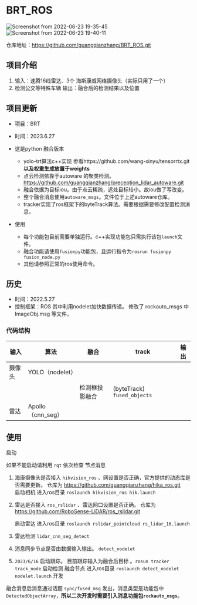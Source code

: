 # BRT_ROS
![Screenshot from 2022-06-23 19-35-45](https://github.com/guangqianzhang/brt_ros/assets/85422676/9ba69e3a-bb11-48b8-992d-4fdb90ac0973)
![Screenshot from 2022-06-23 19-40-11](https://github.com/guangqianzhang/brt_ros/assets/85422676/435ab4d2-0181-422f-ad35-6b033945210e)


仓库地址：https://github.com/guangqianzhang/BRT_ROS.git
## 项目介绍
1. 输入：速腾16线雷达、3个 海斯康威网络摄像头（实际只用了一个）
2. 检测公交等特殊车辆 输出：融合后的检测结果以及位置 

## 项目更新
+ 项目：BRT
+ 时间：2023.6.27
+ 这是python 融合版本
  + yolo-trt算法c++实现 参看https://github.com/wang-xinyu/tensorrtx.git **以及权重生成放置于weights**
  + 点云检测依靠于autoware 的聚类检测。 https://github.com/guangqianzhang/preception_lidar_autoware.git
  + 融合依据为目标iou。由于点云稀疏，远处目标较小。故iou做了写改变。
  + 整个融合消息使用`autoware_msgs`。文件位于上述autoware仓库。
  + tracker实现了ros框架下的byteTrack算法。需要根据需要修改配置检测消息。

+ 使用
  + 每个功能包目前需要单独运行。c++实现功能包只需执行该包`launch`文件。
  + 融合功能请使用`fusionpy`功能包，且运行指令为`rosrun fusionpy fusion_node.py`
  + 其他请参照正常的ros使用命令。

## 历史
+ 时间：2022.5.27
+ 控制框架：ROS
其中利用nodelet加快数据传递。
修改了 rockauto_msgs 中 ImageObj.msg 等文件， 
### 代码结构

|  输入   | 算法  | 融合 |track|输出|
|  ----  | ----  |---|---|----|
| 摄像头  | YOLO（nodelet） | |  | |
|| |检测框投影融合|(byteTrack) `fused_objects`||
| 雷达  | Apollo（cnn_seg） | ||

## 使用 

 启动

如果不能启动请利用  `rqt` 依次检查 节点消息
1. 海康摄像头是否接入 `hikvision_ros` 、网设置是否正确，官方提供的动态库是否需要更新。
    仓库为  https://github.com/guangqianzhang/hika_ros.git  
    启动相机  进入ros目录 `roslaunch hikvision_ros hik.launch`
2. 雷达是否接入  `ros_rslidar` 、雷达网口设置是否正确。
    仓库为 https://github.com/RoboSense-LiDAR/ros_rslidar.git

    启动雷达  进入ros目录 `roslaunch rslidar_pointcloud rs_lidar_16.launch`
3. 雷达检测  `lidar_cnn_seg_detect`
4. 消息同步节点是否由数据输入输出。 `detect_nodelet`
5. `2023/6/16` 启动跟踪。 目前跟踪输入为融合后目标 。`rosun tracker track_node`
     启动检测 融合节点 进入ros目录  `roslaunch detect_nodelet nodelet.launch`
 开发

融合消息后消息通过话题 `sync/fused_msg` 发出，消息类型是功能包中`DetectedObjectArray`，**所以二次开发时需要引入消息功能包`rockauto_msgs`**。

